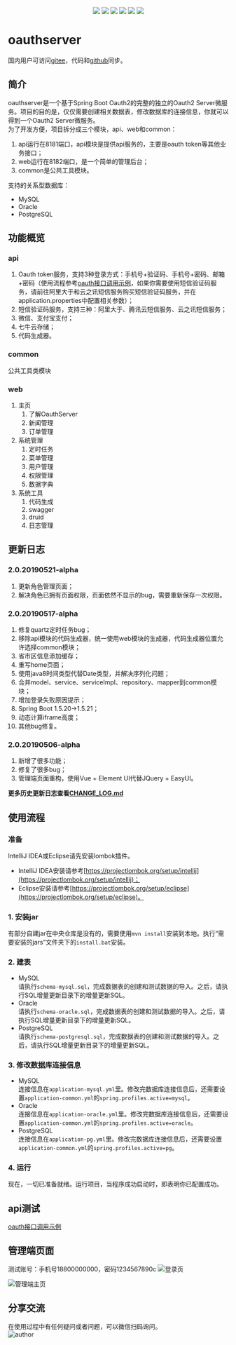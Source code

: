 <p align="center">
<a href="http://www.oracle.com/technetwork/java/javase/overview/index.html"><img src="https://img.shields.io/badge/language-java%208.0-orange.svg"></a>
<a href="https://www.jetbrains.com/idea/"><img src="https://img.shields.io/badge/platform-jetbrains-green.svg"></a>
<a href="http://projects.spring.io/spring-boot/"><img src="https://img.shields.io/badge/SpringBoot-1.5.21-990066.svg"></a>
<img src="https://img.shields.io/badge/Database-MySQL%7COracle%7CPostgreSQL-brightgreen.svg">
<img src="https://img.shields.io/badge/License-Apache%202.0-blue.svg">
<img src="https://img.shields.io/badge/release-1.3.0-brightgreen.svg">

</p>

# oauthserver

国内用户可访问[gitee](https://gitee.com/jeesun/oauthserver)，代码和[github](https://github.com/jeesun/oauthserver)同步。

## 简介
oauthserver是一个基于Spring Boot Oauth2的完整的独立的Oauth2 Server微服务。项目的目的是，仅仅需要创建相关数据表，修改数据库的连接信息，你就可以得到一个Oauth2 Server微服务。  
为了开发方便，项目拆分成三个模块，api、web和common：
1. api运行在8181端口，api模块是提供api服务的，主要是oauth token等其他业务接口；
2. web运行在8182端口，是一个简单的管理后台；
3. common是公共工具模块。

支持的关系型数据库：
- MySQL
- Oracle
- PostgreSQL

## 功能概览
### api
1. Oauth token服务，支持3种登录方式：手机号+验证码、手机号+密码、邮箱+密码（使用流程参考[oauth接口调用示例](tutorial/api.md)，如果你需要使用短信验证码服务，请前往阿里大于和云之讯短信服务购买短信验证码服务，并在application.properties中配置相关参数）；
2. 短信验证码服务，支持三种：阿里大于、腾讯云短信服务、云之讯短信服务；
3. 微信、支付宝支付；
4. 七牛云存储；
5. 代码生成器。
### common
公共工具类模块
### web
1. 主页
   1. 了解OauthServer
   2. 新闻管理
   3. 订单管理
2. 系统管理
   1. 定时任务
   2. 菜单管理
   3. 用户管理
   4. 权限管理
   5. 数据字典
3. 系统工具
   1. 代码生成
   2. swagger
   3. druid
   4. 日志管理

## 更新日志
### 2.0.20190521-alpha
1. 更新角色管理页面；
2. 解决角色已拥有页面权限，页面依然不显示的bug，需要重新保存一次权限。

### 2.0.20190517-alpha
1. 修复quartz定时任务bug；
2. 移除api模块的代码生成器，统一使用web模块的生成器，代码生成器位置允许选择common模块；
3. 省市区信息添加缓存；
4. 重写home页面；
5. 使用java8时间类型代替Date类型，并解决序列化问题；
6. 合并model、service、serviceImpl、repository、mapper到common模块；
7. 增加登录失败原因提示；
8. Spring Boot 1.5.20->1.5.21；
9. 动态计算iframe高度；
10. 其他bug修复。

### 2.0.20190506-alpha
1. 新增了很多功能；
2. 修复了很多bug；
3. 管理端页面重构，使用Vue + Element UI代替JQuery + EasyUI。

**更多历史更新日志查看[CHANGE_LOG.md](tutorial/CHANGE_LOG.md)**

## 使用流程
### 准备
IntelliJ IDEA或Eclipse请先安装lombok插件。
- IntelliJ IDEA安装请参考[https://projectlombok.org/setup/intellij](https://projectlombok.org/setup/intellij)；
- Eclipse安装请参考[https://projectlombok.org/setup/eclipse](https://projectlombok.org/setup/eclipse)。
### 1. 安装jar
有部分自建jar在中央仓库是没有的，需要使用`mvn install`安装到本地。执行“需要安装的jars”文件夹下的`install.bat`安装。
### 2. 建表
- MySQL  
请执行`schema-mysql.sql`，完成数据表的创建和测试数据的导入。之后，请执行SQL增量更新目录下的增量更新SQL。
- Oracle  
请执行`schema-oracle.sql`，完成数据表的创建和测试数据的导入。之后，请执行SQL增量更新目录下的增量更新SQL。
- PostgreSQL  
请执行`schema-postgresql.sql`，完成数据表的创建和测试数据的导入。之后，请执行SQL增量更新目录下的增量更新SQL。
### 3. 修改数据库连接信息
- MySQL  
连接信息在`application-mysql.yml`里。修改完数据库连接信息后，还需要设置`application-common.yml`的`spring.profiles.active=mysql`。    
- Oracle  
连接信息在`application-oracle.yml`里。修改完数据库连接信息后，还需要设置`application-common.yml`的`spring.profiles.active=oracle`。  
- PostgreSQL  
连接信息在`application-pg.yml`里。修改完数据库连接信息后，还需要设置`application-common.yml`的`spring.profiles.active=pg`。  
### 4. 运行
现在，一切已准备就绪。运行项目，当程序成功启动时，即表明你已配置成功。

## api测试
[oauth接口调用示例](tutorial/api.md)

## 管理端页面
测试账号：手机号18800000000，密码1234567890c
![登录页](tutorial/screenshots/login.png)

![管理端主页](tutorial/screenshots/index.png)

## 分享交流
在使用过程中有任何疑问或者问题，可以微信扫码询问。  
![author](tutorial/screenshots/author.jpg)
